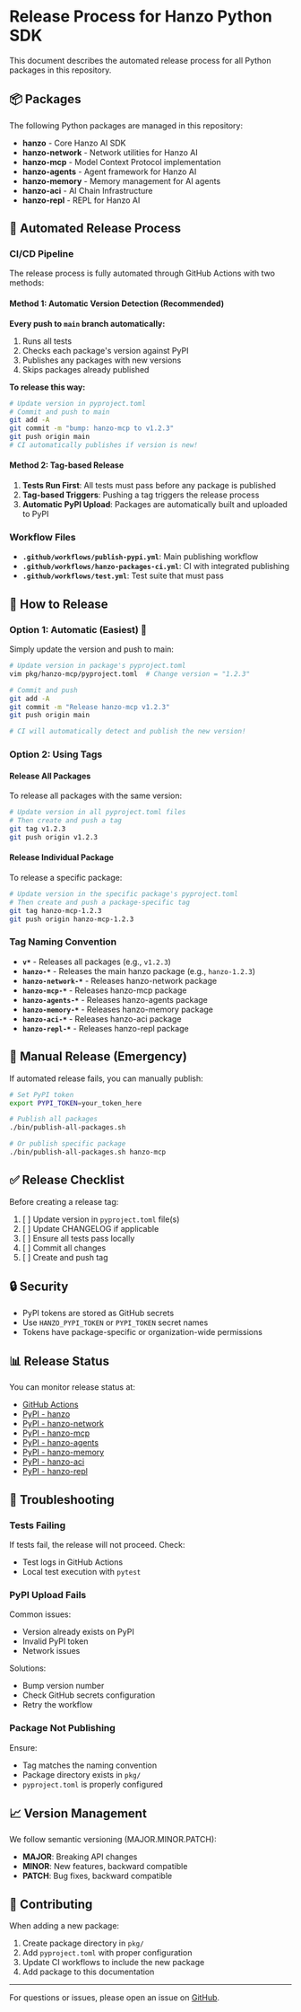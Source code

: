 # Release Process for Hanzo Python SDK

This document describes the automated release process for all Python packages in this repository.

## 📦 Packages

The following Python packages are managed in this repository:

- **hanzo** - Core Hanzo AI SDK
- **hanzo-network** - Network utilities for Hanzo AI
- **hanzo-mcp** - Model Context Protocol implementation
- **hanzo-agents** - Agent framework for Hanzo AI
- **hanzo-memory** - Memory management for AI agents
- **hanzo-aci** - AI Chain Infrastructure
- **hanzo-repl** - REPL for Hanzo AI

## 🚀 Automated Release Process

### CI/CD Pipeline

The release process is fully automated through GitHub Actions with two methods:

#### Method 1: Automatic Version Detection (Recommended)
**Every push to `main` branch automatically:**
1. Runs all tests
2. Checks each package's version against PyPI
3. Publishes any packages with new versions
4. Skips packages already published

**To release this way:**
```bash
# Update version in pyproject.toml
# Commit and push to main
git add -A
git commit -m "bump: hanzo-mcp to v1.2.3"
git push origin main
# CI automatically publishes if version is new!
```

#### Method 2: Tag-based Release
1. **Tests Run First**: All tests must pass before any package is published
2. **Tag-based Triggers**: Pushing a tag triggers the release process
3. **Automatic PyPI Upload**: Packages are automatically built and uploaded to PyPI

### Workflow Files

- **`.github/workflows/publish-pypi.yml`**: Main publishing workflow
- **`.github/workflows/hanzo-packages-ci.yml`**: CI with integrated publishing
- **`.github/workflows/test.yml`**: Test suite that must pass

## 📝 How to Release

### Option 1: Automatic (Easiest) 🎯

Simply update the version and push to main:

```bash
# Update version in package's pyproject.toml
vim pkg/hanzo-mcp/pyproject.toml  # Change version = "1.2.3"

# Commit and push
git add -A
git commit -m "Release hanzo-mcp v1.2.3"
git push origin main

# CI will automatically detect and publish the new version!
```

### Option 2: Using Tags

#### Release All Packages

To release all packages with the same version:

```bash
# Update version in all pyproject.toml files
# Then create and push a tag
git tag v1.2.3
git push origin v1.2.3
```

#### Release Individual Package

To release a specific package:

```bash
# Update version in the specific package's pyproject.toml
# Then create and push a package-specific tag
git tag hanzo-mcp-1.2.3
git push origin hanzo-mcp-1.2.3
```

### Tag Naming Convention

- **`v*`** - Releases all packages (e.g., `v1.2.3`)
- **`hanzo-*`** - Releases the main hanzo package (e.g., `hanzo-1.2.3`)
- **`hanzo-network-*`** - Releases hanzo-network package
- **`hanzo-mcp-*`** - Releases hanzo-mcp package
- **`hanzo-agents-*`** - Releases hanzo-agents package
- **`hanzo-memory-*`** - Releases hanzo-memory package
- **`hanzo-aci-*`** - Releases hanzo-aci package
- **`hanzo-repl-*`** - Releases hanzo-repl package

## 🔧 Manual Release (Emergency)

If automated release fails, you can manually publish:

```bash
# Set PyPI token
export PYPI_TOKEN=your_token_here

# Publish all packages
./bin/publish-all-packages.sh

# Or publish specific package
./bin/publish-all-packages.sh hanzo-mcp
```

## ✅ Release Checklist

Before creating a release tag:

1. [ ] Update version in `pyproject.toml` file(s)
2. [ ] Update CHANGELOG if applicable
3. [ ] Ensure all tests pass locally
4. [ ] Commit all changes
5. [ ] Create and push tag

## 🔒 Security

- PyPI tokens are stored as GitHub secrets
- Use `HANZO_PYPI_TOKEN` or `PYPI_TOKEN` secret names
- Tokens have package-specific or organization-wide permissions

## 📊 Release Status

You can monitor release status at:

- [GitHub Actions](https://github.com/hanzoai/python-sdk/actions)
- [PyPI - hanzo](https://pypi.org/project/hanzo/)
- [PyPI - hanzo-network](https://pypi.org/project/hanzo-network/)
- [PyPI - hanzo-mcp](https://pypi.org/project/hanzo-mcp/)
- [PyPI - hanzo-agents](https://pypi.org/project/hanzo-agents/)
- [PyPI - hanzo-memory](https://pypi.org/project/hanzo-memory/)
- [PyPI - hanzo-aci](https://pypi.org/project/hanzo-aci/)
- [PyPI - hanzo-repl](https://pypi.org/project/hanzo-repl/)

## 🐛 Troubleshooting

### Tests Failing

If tests fail, the release will not proceed. Check:
- Test logs in GitHub Actions
- Local test execution with `pytest`

### PyPI Upload Fails

Common issues:
- Version already exists on PyPI
- Invalid PyPI token
- Network issues

Solutions:
- Bump version number
- Check GitHub secrets configuration
- Retry the workflow

### Package Not Publishing

Ensure:
- Tag matches the naming convention
- Package directory exists in `pkg/`
- `pyproject.toml` is properly configured

## 📈 Version Management

We follow semantic versioning (MAJOR.MINOR.PATCH):

- **MAJOR**: Breaking API changes
- **MINOR**: New features, backward compatible
- **PATCH**: Bug fixes, backward compatible

## 🤝 Contributing

When adding a new package:

1. Create package directory in `pkg/`
2. Add `pyproject.toml` with proper configuration
3. Update CI workflows to include the new package
4. Add package to this documentation

---

For questions or issues, please open an issue on [GitHub](https://github.com/hanzoai/python-sdk/issues).